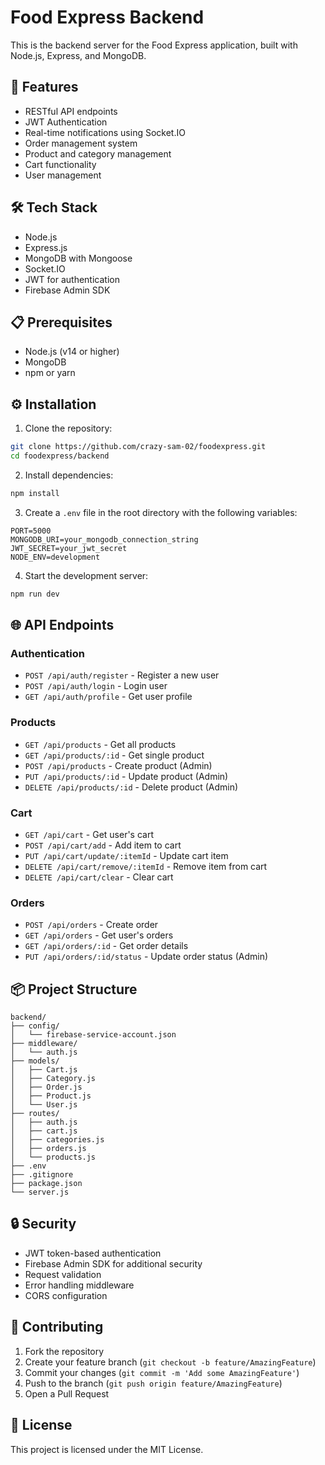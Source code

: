 # Food Express Backend

This is the backend server for the Food Express application, built with Node.js, Express, and MongoDB.

## 🚀 Features

- RESTful API endpoints
- JWT Authentication
- Real-time notifications using Socket.IO
- Order management system
- Product and category management
- Cart functionality
- User management

## 🛠️ Tech Stack

- Node.js
- Express.js
- MongoDB with Mongoose
- Socket.IO
- JWT for authentication
- Firebase Admin SDK

## 📋 Prerequisites

- Node.js (v14 or higher)
- MongoDB
- npm or yarn

## ⚙️ Installation

1. Clone the repository:

```bash
git clone https://github.com/crazy-sam-02/foodexpress.git
cd foodexpress/backend
```

2. Install dependencies:

```bash
npm install
```

3. Create a `.env` file in the root directory with the following variables:

```env
PORT=5000
MONGODB_URI=your_mongodb_connection_string
JWT_SECRET=your_jwt_secret
NODE_ENV=development
```

4. Start the development server:

```bash
npm run dev
```

## 🌐 API Endpoints

### Authentication

- `POST /api/auth/register` - Register a new user
- `POST /api/auth/login` - Login user
- `GET /api/auth/profile` - Get user profile

### Products

- `GET /api/products` - Get all products
- `GET /api/products/:id` - Get single product
- `POST /api/products` - Create product (Admin)
- `PUT /api/products/:id` - Update product (Admin)
- `DELETE /api/products/:id` - Delete product (Admin)

### Cart

- `GET /api/cart` - Get user's cart
- `POST /api/cart/add` - Add item to cart
- `PUT /api/cart/update/:itemId` - Update cart item
- `DELETE /api/cart/remove/:itemId` - Remove item from cart
- `DELETE /api/cart/clear` - Clear cart

### Orders

- `POST /api/orders` - Create order
- `GET /api/orders` - Get user's orders
- `GET /api/orders/:id` - Get order details
- `PUT /api/orders/:id/status` - Update order status (Admin)

## 📦 Project Structure

```
backend/
├── config/
│   └── firebase-service-account.json
├── middleware/
│   └── auth.js
├── models/
│   ├── Cart.js
│   ├── Category.js
│   ├── Order.js
│   ├── Product.js
│   └── User.js
├── routes/
│   ├── auth.js
│   ├── cart.js
│   ├── categories.js
│   ├── orders.js
│   └── products.js
├── .env
├── .gitignore
├── package.json
└── server.js
```

## 🔒 Security

- JWT token-based authentication
- Firebase Admin SDK for additional security
- Request validation
- Error handling middleware
- CORS configuration

## 🤝 Contributing

1. Fork the repository
2. Create your feature branch (`git checkout -b feature/AmazingFeature`)
3. Commit your changes (`git commit -m 'Add some AmazingFeature'`)
4. Push to the branch (`git push origin feature/AmazingFeature`)
5. Open a Pull Request

## 📄 License

This project is licensed under the MIT License.
